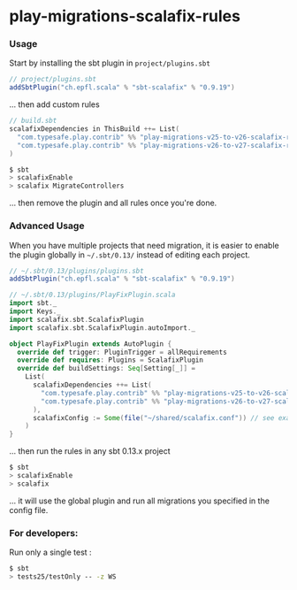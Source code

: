 # play-migrations-scalafix-rules

### Usage

Start by installing the sbt plugin in `project/plugins.sbt`

```scala
// project/plugins.sbt
addSbtPlugin("ch.epfl.scala" % "sbt-scalafix" % "0.9.19")
```

... then add custom rules

```scala
// build.sbt
scalafixDependencies in ThisBuild ++= List(
  "com.typesafe.play.contrib" %% "play-migrations-v25-to-v26-scalafix-rules" % "0.1.0-SNAPSHOT",
  "com.typesafe.play.contrib" %% "play-migrations-v26-to-v27-scalafix-rules" % "0.1.0-SNAPSHOT"
)
```

```sh
$ sbt
> scalafixEnable
> scalafix MigrateControllers
```

... then remove the plugin and all rules once you're done.

### Advanced Usage

When you have multiple projects that need migration, it is easier to enable the plugin globally 
in `~/.sbt/0.13/` instead of editing each project.

```scala
// ~/.sbt/0.13/plugins/plugins.sbt
addSbtPlugin("ch.epfl.scala" % "sbt-scalafix" % "0.9.19")
```

```scala
// ~/.sbt/0.13/plugins/PlayFixPlugin.scala
import sbt._
import Keys._
import scalafix.sbt.ScalafixPlugin
import scalafix.sbt.ScalafixPlugin.autoImport._

object PlayFixPlugin extends AutoPlugin {
  override def trigger: PluginTrigger = allRequirements
  override def requires: Plugins = ScalafixPlugin
  override def buildSettings: Seq[Setting[_]] =
    List(
      scalafixDependencies ++= List(
        "com.typesafe.play.contrib" %% "play-migrations-v25-to-v26-scalafix-rules" % "0.1.0-SNAPSHOT",
        "com.typesafe.play.contrib" %% "play-migrations-v26-to-v27-scalafix-rules" % "0.1.0-SNAPSHOT"
      ),
      scalafixConfig := Some(file("~/shared/scalafix.conf")) // see examples
    )
}
```

... then run the rules in any sbt 0.13.x project

```sh
$ sbt
> scalafixEnable
> scalafix
```

... it will use the global plugin and run all migrations you specified in the config file.

### For developers:

Run only a single test :

```sh
$ sbt
> tests25/testOnly -- -z WS
```
